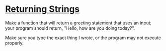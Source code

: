 # [Returning Strings](https://www.codewars.com/kata/returning-strings "https://www.codewars.com/kata/55a70521798b14d4750000a4")

Make a function that will return a greeting statement that uses an input; your program should return, "Hello, <name> how are you doing today?".

Make sure you type the exact thing I wrote, or the program may not execute properly.
